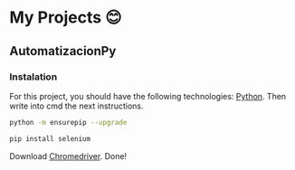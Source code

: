 # My Projects 😊

## AutomatizacionPy

### Instalation
For this project, you should have the following technologies: [Python](https://www.python.org/downloads/). Then write into cmd the next instructions.
```bash
python -m ensurepip --upgrade

pip install selenium
```

Download [Chromedriver](https://developer.chrome.com/docs/chromedriver/downloads?hl=es-419). Done!
